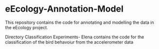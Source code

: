 eEcology-Annotation-Model
=========================

This repository contains the code for annotating and modelling the data in the eEcology project.

Directory Classification Experiments- Elena contains the code for the classification of the bird behavoiur 
from the accelerometer data
